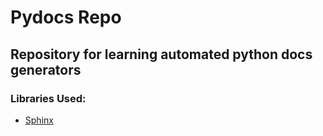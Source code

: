 # Pydocs Repo
## Repository for learning automated python docs generators

### Libraries Used:
- [Sphinx](https://www.sphinx-doc.org/en/master/)